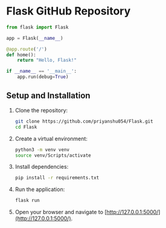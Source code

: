 # Flask GitHub Repository

```python
from flask import Flask

app = Flask(__name__)

@app.route('/')
def home():
    return "Hello, Flask!"

if __name__ == '__main__':
    app.run(debug=True)
```

## Setup and Installation

1. Clone the repository:
   ```bash
   git clone https://github.com/priyanshu054/Flask.git
   cd Flask
   ```

2. Create a virtual environment:
   ```bash
   python3 -m venv venv
   source venv/Scripts/activate
   ```

3. Install dependencies:
   ```bash
   pip install -r requirements.txt
   ```

4. Run the application:
   ```bash
   flask run
   ```

5. Open your browser and navigate to [http://127.0.0.1:5000/](http://127.0.0.1:5000/).

